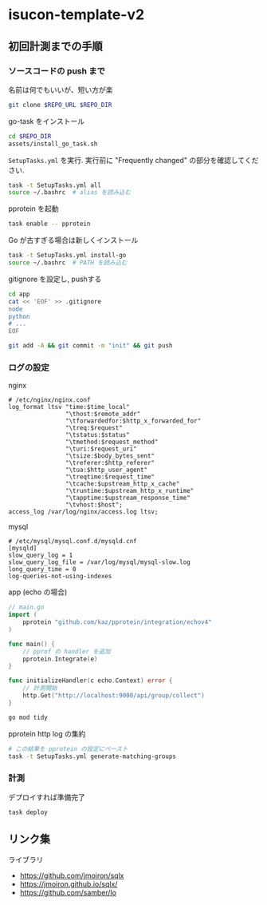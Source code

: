 # isucon-template-v2

## 初回計測までの手順

### ソースコードの push まで

名前は何でもいいが、短い方が楽
```bash
git clone $REPO_URL $REPO_DIR
```

go-task をインストール
```bash
cd $REPO_DIR
assets/install_go_task.sh
```

`SetupTasks.yml` を実行.
実行前に "Frequently changed" の部分を確認してください.
```bash
task -t SetupTasks.yml all
source ~/.bashrc  # alias を読み込む
```

pprotein を起動
```bash
task enable -- pprotein
```

Go が古すぎる場合は新しくインストール
```bash
task -t SetupTasks.yml install-go
source ~/.bashrc  # PATH を読み込む
```

gitignore を設定し, pushする
```bash
cd app
cat << 'EOF' >> .gitignore
node
python
# ...
EOF

git add -A && git commit -m "init" && git push
```

### ログの設定

nginx
```nginx configuration
# /etc/nginx/nginx.conf
log_format ltsv "time:$time_local"
                "\thost:$remote_addr"
                "\tforwardedfor:$http_x_forwarded_for"
                "\treq:$request"
                "\tstatus:$status"
                "\tmethod:$request_method"
                "\turi:$request_uri"
                "\tsize:$body_bytes_sent"
                "\treferer:$http_referer"
                "\tua:$http_user_agent"
                "\treqtime:$request_time"
                "\tcache:$upstream_http_x_cache"
                "\truntime:$upstream_http_x_runtime"
                "\tapptime:$upstream_response_time"
                "\tvhost:$host";
access_log /var/log/nginx/access.log ltsv;
```

mysql
```
# /etc/mysql/mysql.conf.d/mysqld.cnf
[mysqld]
slow_query_log = 1
slow_query_log_file = /var/log/mysql/mysql-slow.log
long_query_time = 0
log-queries-not-using-indexes
```

app (echo の場合)
```go
// main.go
import (
    pprotein "github.com/kaz/pprotein/integration/echov4"
)

func main() {
    // pprof の handler を追加
    pprotein.Integrate(e)
}

func initializeHandler(c echo.Context) error {
    // 計測開始
    http.Get("http://localhost:9000/api/group/collect")
}
```

```bash
go mod tidy
```

pprotein http log の集約
```bash
# この結果を pprotein の設定にペースト
task -t SetupTasks.yml generate-matching-groups
```

### 計測

デプロイすれば準備完了
```bash
task deploy
```

## リンク集

ライブラリ

- https://github.com/jmoiron/sqlx
- https://jmoiron.github.io/sqlx/
- https://github.com/samber/lo